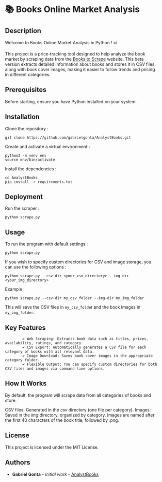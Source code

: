 # 📚 Books Online Market Analysis

## Description

Welcome to Books Online Market Analysis in Python ! 📊

This project is a price-tracking tool designed to help analyze the book market by scraping data from the <a href="http://books.toscrape.com/">Books to Scrape</a> website. This beta version extracts detailed information about books and stores it in CSV files, along with book cover images, making it easier to follow trends and pricing in different categories.

## Prerequisites

Before starting, ensure you have Python installed on your system.

## Installation

Clone the repository :

```
git clone https://github.com/gabrielgonta/AnalystBooks.git
```

Create and activate a virtual environment :

```
python3 -m venv env
source env/bin/activate
```

Install the dependencies :

```
cd AnalystBooks
pip install -r requirements.txt
```

## Deployment

Run the scraper :

```
python scrape.py
```

## Usage

To run the program with default settings :

```
python scrape.py
```

If you wish to specify custom directories for CSV and image storage, you can use the following options :

```
python scrape.py --csv-dir <your_csv_directory> --img-dir <your_img_directory>
```

Example :

```
python scrape.py --csv-dir my_csv_folder --img-dir my_img_folder
```

This will save the CSV files in ```my_csv_folde```r and the book images in ```my_img_folder```.

## Key Features

            ✔️ Web Scraping: Extracts book data such as titles, prices, availability, ratings, and category.
            ✔️ CSV Export: Automatically generates a CSV file for each category of books with all relevant data.
            ✔️ Image Download: Saves book cover images in the appropriate category folder.
            ✔️ Flexible Output: You can specify custom directories for both CSV files and images via command line options.

## How It Works

By default, the program will scrape data from all categories of books and store:

CSV files: Generated in the _csv_ directory (one file per category).
Images: Saved in the _img_ directory, organized by category.
Images are named after the first 40 characters of the book title, followed by .png.

## License

This project is licensed under the MIT License.

## Authors

* **Gabriel Gonta** - *Initial work* - [AnalystBooks](https://github.com/gabrielgonta/AnalystBooks.git)